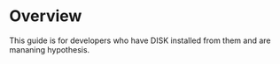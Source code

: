 # Overview

This guide is for developers who have DISK installed from them and are mananing hypothesis.
